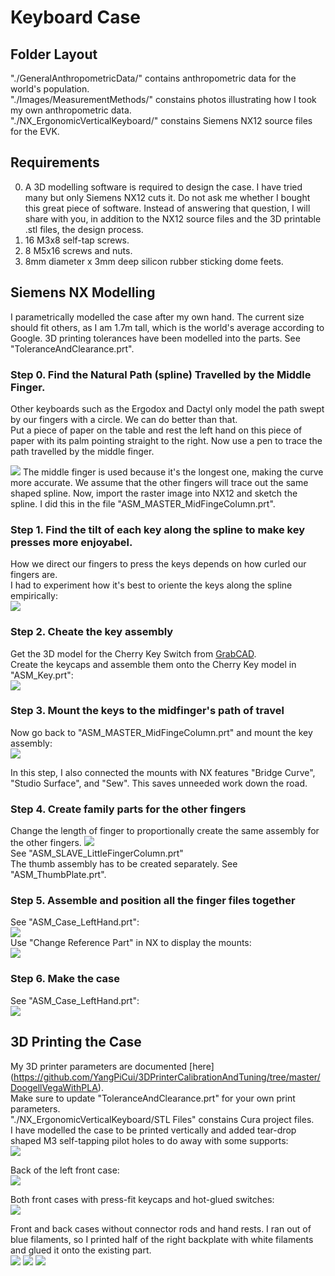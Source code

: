 # Keyboard Case


## Folder Layout
"./GeneralAnthropometricData/" contains anthropometric data for the world's population.   
"./Images/MeasurementMethods/" constains photos illustrating how I took my own anthropometric data.  
"./NX_ErgonomicVerticalKeyboard/" constains Siemens NX12 source files for the EVK.


## Requirements
0. A 3D modelling software is required to design the case. I have tried many but only Siemens NX12 cuts it. Do not ask me whether I bought this great piece of software. Instead of answering that question, I will share with you, in addition to the NX12 source files and the 3D printable .stl files, the design process.  
1. 16 M3x8 self-tap screws.  
2. 8 M5x16 screws and nuts.
3. 8mm diameter x 3mm deep silicon rubber sticking dome feets.


## Siemens NX Modelling 
I parametrically modelled the case after my own hand. The current size should fit others, as I am 1.7m tall, which is the world's average according to Google.
3D printing tolerances have been modelled into the parts. See "ToleranceAndClearance.prt".  

### Step 0. Find the Natural Path (spline) Travelled by the Middle Finger.
Other keyboards such as the Ergodox and Dactyl only model the path swept by our fingers with a circle. We can do better than that.  
Put a piece of paper on the table and rest the left hand on this piece of paper with its palm pointing straight to the right. Now use a pen to trace the path travelled by the middle finger.
<!-- <img src="./Images/MidFingerPath0.jpg" width="500"> -->
<img src="./Images/MidFingerPath0.jpg">
The middle finger is used because it's the longest one, making the curve more accurate. We assume that the other fingers will trace out the same shaped spline.  
Now, import the raster image into NX12 and sketch the spline.  
I did this in the file "ASM_MASTER_MidFingeColumn.prt".  

### Step 1. Find the tilt of each key along the spline to make key presses more enjoyabel.
How we direct our fingers to press the keys depends on how curled our fingers are.  
I had to experiment how it's best to oriente the keys along the spline empirically:    
<img src="./Images/ASM_MASTER_MidFingeColumn0.PNG">  

### Step 2. Cheate the key assembly
Get the 3D model for the Cherry Key Switch from [GrabCAD](https://grabcad.com/library?page=1&time=all_time&sort=recent&query=cherry%20switch).  
Create the keycaps and assemble them onto the Cherry Key model in "ASM_Key.prt":  
<img src="./Images/ASM_Key0.PNG"> 
 
### Step 3. Mount the keys to the midfinger's path of travel
Now go back to "ASM_MASTER_MidFingeColumn.prt" and mount the key assembly:  
<img src="./Images/ASM_MASTER_MidFingeColumn1.PNG">   

In this step, I also connected the mounts with NX features "Bridge Curve", "Studio Surface", and "Sew".  This saves unneeded work down the road.  

### Step 4. Create family parts for the other fingers 
Change the length of finger to proportionally create the same assembly for the other fingers.
<img src="./Images/PartFamilies.PNG">   
See "ASM_SLAVE_LittleFingerColumn.prt"  
The thumb assembly has to be created separately. See "ASM_ThumbPlate.prt".  
 
### Step 5. Assemble and position all the finger files together
See "ASM_Case_LeftHand.prt":  
<img src="./Images/ASM_Case_LeftHand0.png">  
Use "Change Reference Part" in NX to display the mounts:  
<img src="./Images/ASM_Case_LeftHand1.png">  

### Step 6. Make the case
See "ASM_Case_LeftHand.prt":   
<img src="./Images/ASM_Case_LeftHand2.png">  


## 3D Printing the Case
My 3D printer parameters are documented [here] (https://github.com/YangPiCui/3DPrinterCalibrationAndTuning/tree/master/DoogellVegaWithPLA).  
Make sure to update "ToleranceAndClearance.prt" for your own print parameters.  
"./NX_ErgonomicVerticalKeyboard/STL Files" constains Cura project files.  
I have modelled the case to be printed vertically and added tear-drop shaped M3 self-tapping pilot holes to do away with some supports:  
<img src="./Images/ASM_Case_LeftHand3.png"> 

Back of the left front case:  
<img src="./Images/3DPrintedCase0.jpg">  

Both front cases with press-fit keycaps and hot-glued switches:  
<img src="./Images/CaseFront.jpg"> 

Front and back cases without connector rods and hand rests. I ran out of blue filaments, so I printed half of the right backplate with white filaments and glued it onto the existing part.  
<img src="./Images/LeftRightCases0.jpg"> 
<img src="./Images/LeftRightCases1.jpg"> 
<img src="./Images/LeftRightCases2.jpg"> 

